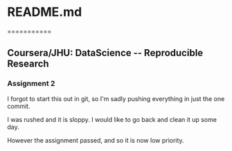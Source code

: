 # README.md
===========

## Coursera/JHU: DataScience -- Reproducible Research

### Assignment 2

I forgot to start this out in git, so I'm sadly pushing everything in just the one commit.

I was rushed and it is sloppy. I would like to go back and clean it up some day.

However the assignment passed, and so it is now low priority.

